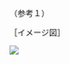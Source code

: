 （参考１）

［イメージ図］

![](https://www.nta.go.jp/tmp/17d76f29-2087-4e3f-b808-4b974a975058/images/2f6f7de94226742f6fc5441b569528f4fe82677583d9a9108dd7d4fce88be09d.jpg)